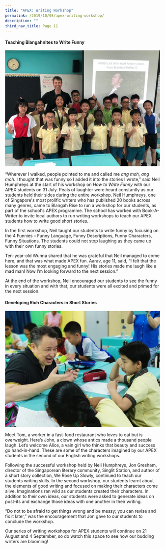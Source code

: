 ```yaml
---
title: "APEX: Writing Workshop"
permalink: /2019/10/08/apex-writing-workshop/
description: ""
third_nav_title: Page 11
---
```

<h4><strong>Teaching Blangahnites to Write Funny</strong></h4>

![](/images/Neil-1024x768.jpeg)

<p>&ldquo;Wherever I walked, people pointed to me and called me&nbsp;<em>ang moh, ang moh.</em>&nbsp;I thought that was funny so I added it into the stories I wrote,&rdquo; said Neil Humphreys at the start of his workshop on&nbsp;<em>How to Write Funny&nbsp;</em>with our APEX students on 31 July. Peals of laughter were heard constantly as our students held their sides during the entire workshop. Neil Humphreys, one of Singapore's most prolific writers who has published 20 books across many genres, came to Blangah Rise to run a workshop for our students, as part of the school's APEX programme. The school has worked with Book-A-Writer to invite local authors to run writing workshops to teach our APEX students how to write good short stories.</p>
<p>In the first workshop, Neil taught our students to write funny by focusing on the 4 Funnies &ndash; Funny Language, Funny Descriptions, Funny Characters, Funny Situations. The students could not stop laughing as they came up with their own funny stories.</p>
<p>Ten-year-old Wunna shared that he was grateful that Neil managed to come here, and that was what made APEX fun. Aarav, age 11, said, &ldquo;I felt that the lesson was the most engaging and funny! His stories made me laugh like a mad man! Now I&rsquo;m looking forward to the next session.&rdquo;</p>
<p>At the end of the workshop, Neil encouraged our students to see the funny in every situation and with that, our students were all excited and primed for the next session.</p>
<h4><strong>Developing Rich Characters in Short Stories</strong></h4>

![](/images/Jon-1024x768.jpg)

<p>Meet Tom, a worker in a fast-food restaurant who loves to eat but is overweight. Here&rsquo;s John, a clown whose antics made a thousand people laugh. Let&rsquo;s welcome Alice, a vain girl who thinks that beauty and success go hand-in-hand. These are some of the characters imagined by our APEX students in the second of our English writing workshops.</p>
<p>Following the successful workshop held by Neil Humphreys, Jon Gresham, director of the Singaporean literary community, Singlit Station, and author of a short story collection, We Rose Up Slowly, continued to teach our students writing skills. In the second workshop, our students learnt about the elements of good writing and focused on making their characters come alive. Imaginations ran wild as our students created their characters. In addition to their own ideas, our students were asked to generate ideas on post-its and exchange those ideas with one another in their writing.</p>
<p>&ldquo;Do not to be afraid to get things wrong and be messy; you can revise and fix it later,&rdquo; was the encouragement that Jon gave to our students to conclude the workshop.</p>
<p>Our series of writing workshops for APEX students will continue on 21 August and 4 September, so do watch this space to see how our budding writers are blooming!</p>